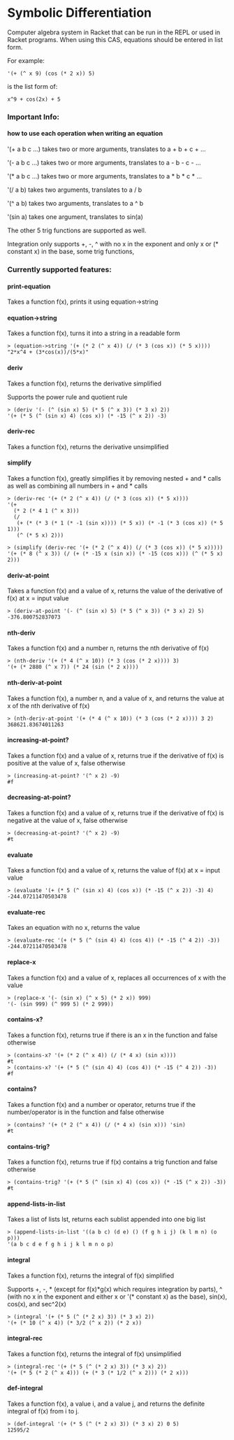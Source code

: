 # Symbolic Differentiation

Computer algebra system in Racket that can be run in the REPL or used in Racket programs.  When using this CAS, equations should be entered in list form.

For example:

```
'(+ (^ x 9) (cos (* 2 x)) 5)
```
is the list form of:
```
x^9 + cos(2x) + 5
```

### Important Info:

#### how to use each operation when writing an equation

'(+ a b c ...) takes two or more arguments, translates to a + b + c + ...

'(- a b c ...) takes two or more arguments, translates to a - b - c - ...

'(\* a b c ...) takes two or more arguments, translates to a * b * c * ...

'(/ a b) takes two arguments, translates to a / b

'(^ a b) takes two arguments, translates to a ^ b

'(sin a) takes one argument, translates to sin(a)

The other 5 trig functions are supported as well.

Integration only supports +, -, ^ with no x in the exponent and only x or (\* constant x) in the base, some trig functions, 

### Currently supported features:


#### print-equation

Takes a function f(x), prints it using equation-\>string

#### equation->string

Takes a function f(x), turns it into a string in a readable form

```
> (equation->string '(+ (* 2 (^ x 4)) (/ (* 3 (cos x)) (* 5 x))))
"2*x^4 + (3*cos(x))/(5*x)"
```
#### deriv

Takes a function f(x), returns the derivative simplified

Supports the power rule and quotient rule

```
> (deriv '(- (^ (sin x) 5) (* 5 (^ x 3)) (* 3 x) 2))
'(+ (* 5 (^ (sin x) 4) (cos x)) (* -15 (^ x 2)) -3)
```

#### deriv-rec

Takes a function f(x), returns the derivative unsimplified

#### simplify

Takes a function f(x), greatly simplifies it by removing nested + and * calls as well as combining all numbers in + and * calls

```
> (deriv-rec '(+ (* 2 (^ x 4)) (/ (* 3 (cos x)) (* 5 x))))
'(+
  (* 2 (* 4 1 (^ x 3)))
  (/
   (+ (* (* 3 (* 1 (* -1 (sin x)))) (* 5 x)) (* -1 (* 3 (cos x)) (* 5 1)))
   (^ (* 5 x) 2)))

> (simplify (deriv-rec '(+ (* 2 (^ x 4)) (/ (* 3 (cos x)) (* 5 x)))))
'(+ (* 8 (^ x 3)) (/ (+ (* -15 x (sin x)) (* -15 (cos x))) (^ (* 5 x) 2)))

```

#### deriv-at-point

Takes a function f(x) and a value of x, returns the value of the derivative of f(x) at x = input value

```
> (deriv-at-point '(- (^ (sin x) 5) (* 5 (^ x 3)) (* 3 x) 2) 5)
-376.800752837073
```

#### nth-deriv

Takes a function f(x) and a number n, returns the nth derivative of f(x)

```
> (nth-deriv '(+ (* 4 (^ x 10)) (* 3 (cos (* 2 x)))) 3)
'(+ (* 2880 (^ x 7)) (* 24 (sin (* 2 x))))
```

#### nth-deriv-at-point

Takes a function f(x), a number n, and a value of x, and returns the value at x of the nth derivative of f(x)

```
> (nth-deriv-at-point '(+ (* 4 (^ x 10)) (* 3 (cos (* 2 x)))) 3 2)
368621.83674011263
```

#### increasing-at-point?

Takes a function f(x) and a value of x, returns true if the derivative of f(x) is positive at the value of x, false otherwise

```
> (increasing-at-point? '(^ x 2) -9)
#f
```


#### decreasing-at-point?

Takes a function f(x) and a value of x, returns true if the derivative of f(x) is negative at the value of x, false otherwise

```
> (decreasing-at-point? '(^ x 2) -9)
#t
```

#### evaluate

Takes a function f(x) and a value of x, returns the value of f(x) at x = input value

```
> (evaluate '(+ (* 5 (^ (sin x) 4) (cos x)) (* -15 (^ x 2)) -3) 4)
-244.07211470503478
```

#### evaluate-rec

Takes an equation with no x, returns the value

```
> (evaluate-rec '(+ (* 5 (^ (sin 4) 4) (cos 4)) (* -15 (^ 4 2)) -3))
-244.07211470503478
```

#### replace-x

Takes a function f(x) and a value of x, replaces all occurrences of x with the value

```
> (replace-x '(- (sin x) (^ x 5) (* 2 x)) 999)
'(- (sin 999) (^ 999 5) (* 2 999))
```

#### contains-x?

Takes a function f(x), returns true if there is an x in the function and false otherwise

```
> (contains-x? '(+ (* 2 (^ x 4)) (/ (* 4 x) (sin x))))
#t
> (contains-x? '(+ (* 5 (^ (sin 4) 4) (cos 4)) (* -15 (^ 4 2)) -3))
#f
```

#### contains?

Takes a function f(x) and a number or operator, returns true if the number/operator is in the function and false otherwise

```
> (contains? '(+ (* 2 (^ x 4)) (/ (* 4 x) (sin x))) 'sin)
#t
```

#### contains-trig?

Takes a function f(x), returns true if f(x) contains a trig function and false otherwise

```
> (contains-trig? '(+ (* 5 (^ (sin x) 4) (cos x)) (* -15 (^ x 2)) -3))
#t
```

#### append-lists-in-list

Takes a list of lists lst, returns each sublist appended into one big list

```
> (append-lists-in-list '((a b c) (d e) () (f g h i j) (k l m n) (o p)))
'(a b c d e f g h i j k l m n o p)
```

#### integral

Takes a function f(x), returns the integral of f(x) simplified

Supports +, -, * (except for f(x)\*g(x) which requires integration by parts), ^ (with no x in the exponent and either x or '(\* constant x) as the base), sin(x), cos(x), and sec^2(x)

```
> (integral '(+ (* 5 (^ (* 2 x) 3)) (* 3 x) 2))
'(+ (* 10 (^ x 4)) (* 3/2 (^ x 2)) (* 2 x))
```

#### integral-rec

Takes a function f(x), returns the integral of f(x) unsimplified

```
> (integral-rec '(+ (* 5 (^ (* 2 x) 3)) (* 3 x) 2))
'(+ (* 5 (* 2 (^ x 4))) (+ (* 3 (* 1/2 (^ x 2))) (* 2 x)))
```

#### def-integral

Takes a function f(x), a value i, and a value j, and returns the definite integral of f(x) from i to j.

```
> (def-integral '(+ (* 5 (^ (* 2 x) 3)) (* 3 x) 2) 0 5)
12595/2
```
